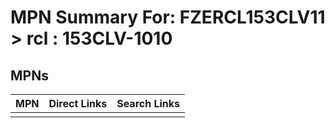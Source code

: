 



# MPN Summary For: FZERCL153CLV11 > rcl : 153CLV-1010

## MPNs
  

|MPN|Direct Links|Search Links|
| :--- | :--- | :--- |
||||
